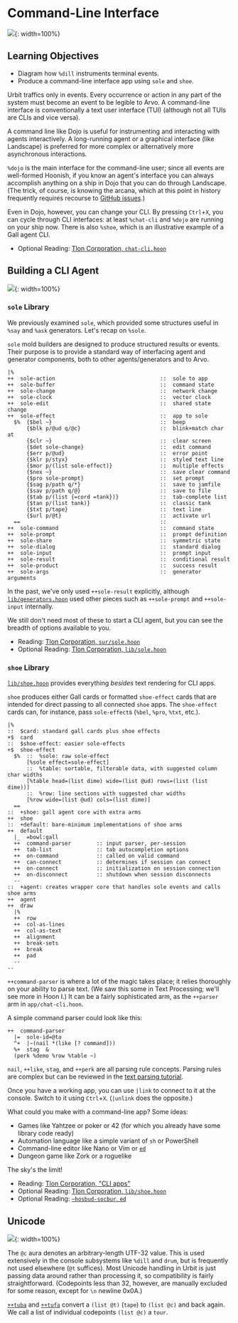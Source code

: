 #   Command-Line Interface

![](../img/31-header-phobos-0.png){: width=100%}

##  Learning Objectives

- Diagram how `%dill` instruments terminal events.
- Produce a command-line interface app using `sole` and `shoe`.

Urbit traffics only in events.  Every occurrence or action in any part of the system must become an event to be legible to Arvo.  A command-line interface is conventionally a text user interface (TUI) (although not all TUIs are CLIs and vice versa).

A command line like Dojo is useful for instrumenting and interacting with agents interactively.  A long-running agent or a graphical interface (like Landscape) is preferred for more complex or alternatively more asynchronous interactions.

`%dojo` is the main interface for the command-line user; since all events are well-formed Hoonish, if you know an agent's interface you can always accomplish anything on a ship in Dojo that you can do through Landscape.  (The trick, of course, is knowing the arcana, which at this point in history frequently requires recourse to [GitHub issues](https://github.com/urbit/urbit/issues).)

Even in Dojo, however, you can change your CLI.  By pressing `Ctrl`+`X`, you can cycle through CLI interfaces:  at least `%chat-cli` and `%dojo` are running on your ship now.  There is also `%shoe`, which is an illustrative example of a Gall agent CLI.

- Optional Reading: [Tlon Corporation, `chat-cli.hoon`](https://github.com/urbit/urbit/blob/master/pkg/arvo/app/chat-cli.hoon)


##  Building a CLI Agent

![](../img/31-header-phobos-1.png){: width=100%}

### `sole` Library

We previously examined `sole`, which provided some structures useful in `%say` and `%ask` generators.  Let's recap on `%sole`.

`sole` mold builders are designed to produce structured results or events.  Their purpose is to provide a standard way of interfacing agent and generator components, both to other agents/generators and to Arvo.

```hoon
|%
++  sole-action                                 ::  sole to app
++  sole-buffer                                 ::  command state
++  sole-change                                 ::  network change
++  sole-clock                                  ::  vector clock
++  sole-edit                                   ::  shared state change
++  sole-effect                                 ::  app to sole
  $%  {$bel ~}                                  ::  beep
      {$blk p/@ud q/@c}                         ::  blink+match char at
      {$clr ~}                                  ::  clear screen
      {$det sole-change}                        ::  edit command
      {$err p/@ud}                              ::  error point
      {$klr p/styx}                             ::  styled text line
      {$mor p/(list sole-effect)}               ::  multiple effects
      {$nex ~}                                  ::  save clear command
      {$pro sole-prompt}                        ::  set prompt
      {$sag p/path q/*}                         ::  save to jamfile
      {$sav p/path q/@}                         ::  save to file
      {$tab p/(list {=cord =tank})}             ::  tab-complete list
      {$tan p/(list tank)}                      ::  classic tank
      {$txt p/tape}                             ::  text line
      {$url p/@t}                               ::  activate url
  ==                                            ::
++  sole-command                                ::  command state
++  sole-prompt                                 ::  prompt definition
++  sole-share                                  ::  symmetric state
++  sole-dialog                                 ::  standard dialog
++  sole-input                                  ::  prompt input
++  sole-result                                 ::  conditional result
++  sole-product                                ::  success result
++  sole-args                                   ::  generator arguments
```

In the past, we've only used `++sole-result` explicitly, although [`lib/generators.hoon`](https://github.com/urbit/urbit/blob/master/pkg/arvo/lib/generators.hoon) used other pieces such as `++sole-prompt` and `++sole-input` internally.

We still don't need most of these to start a CLI agent, but you can see the breadth of options available to you.

- Reading: [Tlon Corporation, `sur/sole.hoon`](https://github.com/urbit/urbit/blob/master/pkg/arvo/sur/sole.hoon)
- Optional Reading: [Tlon Corporation, `lib/sole.hoon`](https://github.com/urbit/urbit/blob/master/pkg/arvo/lib/sole.hoon)

### `shoe` Library

[`lib/shoe.hoon`](https://github.com/urbit/urbit/blob/master/pkg/arvo/lib/shoe.hoon) provides everything _besides_ text rendering for CLI apps.

`shoe` produces either Gall cards or formatted `shoe-effect` cards that are intended for direct passing to all connected `shoe` apps.  The `shoe-effect` cards can, for instance, pass `sole-effect`s (`%bel`, `%pro`, `%txt`, etc.).

```hoon
|%
::  $card: standard gall cards plus shoe effects
+$  card
::  $shoe-effect: easier sole-effects
+$  shoe-effect
  $%  ::  %sole: raw sole-effect
      [%sole effect=sole-effect]
      ::  %table: sortable, filterable data, with suggested column char widths
      [%table head=(list dime) wide=(list @ud) rows=(list (list dime))]
      ::  %row: line sections with suggested char widths
      [%row wide=(list @ud) cols=(list dime)]
  ==
::  +shoe: gall agent core with extra arms
++  shoe
::  +default: bare-minimum implementations of shoe arms
++  default
  |_  =bowl:gall
  ++  command-parser        :: input parser, per-session
  ++  tab-list              :: tab autocompletion options
  ++  on-command            :: called on valid command
  ++  can-connect           :: determines if session can connect
  ++  on-connect            :: initialization on session connection
  ++  on-disconnect         :: shutdown when session disconnects
  --
::  +agent: creates wrapper core that handles sole events and calls shoe arms
++  agent
++  draw
  |%
  ++  row
  ++  col-as-lines
  ++  col-as-text
  ++  alignment
  ++  break-sets
  ++  break
  ++  pad
  --
--
```

`++command-parser` is where a lot of the magic takes place; it relies thoroughly on your ability to parse text.  (We saw this some in Text Processing; we'll see more in Hoon I.)  It can be a fairly sophisticated arm, as the `++parser` arm in `app/chat-cli.hoon`.

A simple command parser could look like this:

```hoon
++  command-parser
  |=  sole-id=@ta
  ^+  |~(nail *(like [? command]))
  %+  stag  &
  (perk %demo %row %table ~)
```

`nail`, `++like`, `stag`, and `++perk` are all parsing rule concepts. Parsing rules are complex but can be reviewed in the [text parsing tutorial](https://urbit.org/docs/hoon/hoon-school/parsing/).

Once you have a working app, you can use `|link` to connect to it at the console.  Switch to it using `Ctrl`+`X`.  (`|unlink` does the opposite.)

What could you make with a command-line app?  Some ideas:

- Games like Yahtzee or poker or 42 (for which you already have some library code ready)
- Automation language like a simple variant of `sh` or PowerShell
- Command-line editor like Nano or Vim or [`ed`](https://github.com/crides/ed.hoon)
- Dungeon game like Zork or a roguelike

The sky's the limit!

- Reading: [Tlon Corporation, "CLI apps"](https://urbit.org/docs/hoon/hoon-school/cli-tutorial/)
- Optional Reading: [Tlon Corporation, `lib/shoe.hoon`](https://github.com/urbit/urbit/blob/master/pkg/arvo/lib/shoe.hoon)
- Optional Reading: [`~hosbud-socbur`, `ed`](https://github.com/crides/ed.hoon)


##  Unicode

![](../img/31-header-phobos-2.png){: width=100%}

The `@c` aura denotes an arbitrary-length UTF-32 value.  This is used extensively in the console subsystems like `%dill` and `drum`, but is frequently not used elsewhere (`@t` suffices).  Most Unicode handling in Urbit is just passing data around rather than processing it, so compatibility is fairly straightforward.  (Codepoints less than 32, however, are manually excluded for some reason, except for `\n` newline 0x0A.)

[`++tuba`](https://urbit.org/docs/reference/library/4b/#tuba) and [`++tufa`](https://urbit.org/docs/reference/library/4b/#tufa) convert a `(list @t)` (`tape`) to `(list @c)` and back again.  We call a list of individual codepoints `(list @c)` a `tour`.
